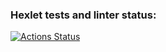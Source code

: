 ### Hexlet tests and linter status:
[![Actions Status](https://github.com/DenisRyapolov1/frontend-project-46/actions/workflows/hexlet-check.yml/badge.svg)](https://github.com/DenisRyapolov1/frontend-project-46/actions)